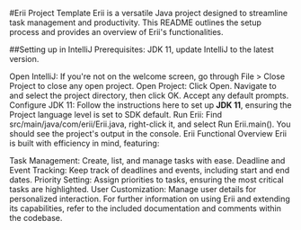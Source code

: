 #Erii Project Template
Erii is a versatile Java project designed to streamline task management and productivity. This README outlines the setup process and provides an overview of Erii's functionalities.

##Setting up in IntelliJ
Prerequisites: JDK 11, update IntelliJ to the latest version.

Open IntelliJ: If you're not on the welcome screen, go through File > Close Project to close any open project.
Open Project:
Click Open.
Navigate to and select the project directory, then click OK.
Accept any default prompts.
Configure JDK 11: Follow the instructions here to set up **JDK 11**, ensuring the Project language level is set to SDK default.
Run Erii: Find src/main/java/com/erii/Erii.java, right-click it, and select Run Erii.main(). You should see the project's output in the console.
Erii Functional Overview
Erii is built with efficiency in mind, featuring:

Task Management: Create, list, and manage tasks with ease.
Deadline and Event Tracking: Keep track of deadlines and events, including start and end dates.
Priority Setting: Assign priorities to tasks, ensuring the most critical tasks are highlighted.
User Customization: Manage user details for personalized interaction.
For further information on using Erii and extending its capabilities, refer to the included documentation and comments within the codebase.
